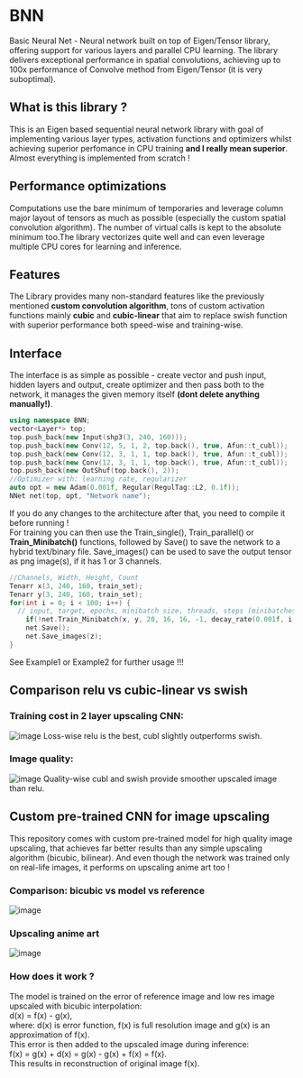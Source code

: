 # BNN
Basic Neural Net -  Neural network built on top of Eigen/Tensor library, offering support for various layers and parallel CPU learning. The library delivers exceptional performance in spatial convolutions, achieving up to 100x performance of Convolve method from Eigen/Tensor (it is very suboptimal).
## What is this library ?
This is an Eigen based sequential neural network library with goal of implementing various layer types, activation functions and optimizers whilst achieving superior perfomance in CPU training **and I really mean superior**. Almost everything is implemented from scratch !
## Performance optimizations
Computations use the bare minimum of temporaries and leverage column major layout of tensors as much as possible (especially the custom spatial convolution algorithm). The number of virtual calls is kept to the absolute minimum too.The library vectorizes quite well and can even leverage multiple CPU cores for learning and inference.
## Features
The Library provides many non-standard features like the previously mentioned **custom convolution algorithm**, tons of custom activation functions mainly **cubic** and **cubic-linear** that aim to replace swish function with superior performance both speed-wise and training-wise.
## Interface
The interface is as simple as possible - create vector<Layer> and push input, hidden layers and output, create optimizer and then pass both to the network, it manages the given memory itself **(dont delete anything manually!)**.
```cpp
using namespace BNN;
vector<Layer*> top;
top.push_back(new Input(shp3(3, 240, 160)));
top.push_back(new Conv(12, 5, 1, 2, top.back(), true, Afun::t_cubl));
top.push_back(new Conv(12, 3, 1, 1, top.back(), true, Afun::t_cubl));
top.push_back(new Conv(12, 3, 1, 1, top.back(), true, Afun::t_cubl));
top.push_back(new OutShuf(top.back(), 2));
//Optimizer with: learning rate, regularizer 
auto opt = new Adam(0.001f, Regular(RegulTag::L2, 0.1f));
NNet net(top, opt, "Network name");
```
If you do any changes to the architecture after that, you need to compile it before running !\
For training you can then use the Train_single(), Train_parallel() or **Train_Minibatch()** functions, followed by Save() to save the network to a hybrid text/binary file.
Save_images() can be used to save the output tensor as png image(s), if it has 1 or 3 channels.
```cpp
//Channels, Width, Height, Count
Tenarr x(3, 240, 160, train_set);
Tenarr y(3, 240, 160, train_set);
for(int i = 0; i < 100; i++) {
  // input, target, epochs, minibatch size, threads, steps (minibatches per epoch), learning rate
	if(!net.Train_Minibatch(x, y, 20, 16, 16, -1, decay_rate(0.001f, i, 20))) break;
	net.Save();
	net.Save_images(z);
}
```
See Example1 or Example2 for further usage !!!
## Comparison relu vs cubic-linear vs swish
### Training cost in 2 layer upscaling CNN:
![image](https://github.com/Panjaksli/BNN/assets/82727531/41292bdb-1f6f-4afc-a447-e4f843288343)
Loss-wise relu is the best, cubl slightly outperforms swish.
### Image quality:
![image](https://github.com/Panjaksli/BNN/assets/82727531/e066678c-629e-4c8d-99d4-abff40ee6de3)
Quality-wise cubl and swish provide smoother upscaled image than relu.
## Custom pre-trained CNN for image upscaling
This repository comes with custom pre-trained model for high quality image upscaling, that achieves far better results than any simple upscaling algorithm (bicubic, bilinear). And even though the network was trained only on real-life images, it performs on upscaling anime art too !
### Comparison: bicubic vs model vs reference
![image](https://github.com/Panjaksli/BNN/assets/82727531/fb3a9592-5987-4eb9-bde0-dccecb1c459e)
### Upscaling anime art
![image](https://github.com/Panjaksli/BNN/assets/82727531/718568a6-111a-4436-870b-c206874185eb)
### How does it work ?
The model is trained on the error of reference image and low res image upscaled with bicubic interpolation:\
d(x) = f(x) - g(x),\
where: d(x) is error function, f(x) is full resolution image and g(x) is an approximation of f(x).\
This error is then added to the upscaled image during inference:\
f(x) = g(x) + d(x) = g(x) - g(x) + f(x) = f(x).\
This results in reconstruction of original image f(x).

